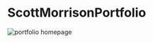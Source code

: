 # ScottMorrisonPortfolio
![portfolio homepage](https://user-images.githubusercontent.com/61360215/80393749-2ebade00-886e-11ea-9705-d626b77fed91.jpg)
